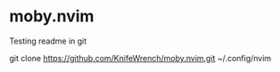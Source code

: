 # moby.nvim
Testing readme in git

git clone https://github.com/KnifeWrench/moby.nvim.git ~/.config/nvim
